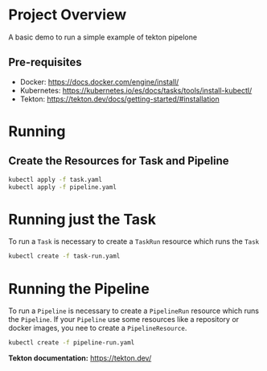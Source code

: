 # Project Overview

A basic demo to run a simple example of tekton pipelone

## Pre-requisites

- Docker: https://docs.docker.com/engine/install/
- Kubernetes: https://kubernetes.io/es/docs/tasks/tools/install-kubectl/
- Tekton: https://tekton.dev/docs/getting-started/#installation

# Running

## Create the Resources for Task and Pipeline

```sh
kubectl apply -f task.yaml
kubectl apply -f pipeline.yaml
```

# Running just the Task

To run a `Task` is necessary to create a `TaskRun` resource which runs the `Task`

```sh
kubectl create -f task-run.yaml
```

# Running the Pipeline

To run a `Pipeline` is necessary to create a `PipelineRun` resource which runs the `Pipeline`.
If your `Pipeline` use some resources like a repository or docker images, you nee to create a
`PipelineResource`.

```sh
kubectl create -f pipeline-run.yaml
```

**Tekton documentation:** https://tekton.dev/
